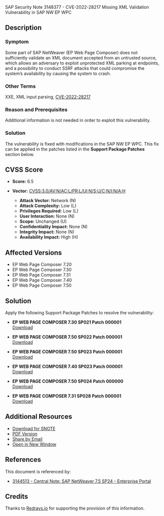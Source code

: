 SAP Security Note 3148377 - CVE-2022-28217 Missing XML Validation Vulnerability in SAP NW EP WPC

## Description

### Symptom
Some part of SAP NetWeaver (EP Web Page Composer) does not sufficiently validate an XML document accepted from an untrusted source, which allows an adversary to exploit unprotected XML parking at endpoints, and a possibility to conduct SSRF attacks that could compromise the system’s availability by causing the system to crash.

### Other Terms
XXE, XML input parsing, [CVE-2022-28217](https://cve.mitre.org/cgi-bin/cvekey.cgi?keyword=CVE-2022-28217)

### Reason and Prerequisites
Additional information is not needed in order to exploit this vulnerability.

### Solution
The vulnerability is fixed with modifications in the SAP NW EP WPC. This fix can be applied in the patches listed in the **Support Package Patches** section below.

## CVSS Score

- **Score:** 6.5
- **Vector:** [CVSS:3.0/AV:N/AC:L/PR:L/UI:N/S:U/C:N/I:N/A:H](https://www.first.org/cvss/calculator/3.0#CVSS:3.0/AV:N/AC:L/PR:L/UI:N/S:U/C:N/I:N/A:H)

  - **Attack Vector:** Network (N)
  - **Attack Complexity:** Low (L)
  - **Privileges Required:** Low (L)
  - **User Interaction:** None (N)
  - **Scope:** Unchanged (U)
  - **Confidentiality Impact:** None (N)
  - **Integrity Impact:** None (N)
  - **Availability Impact:** High (H)

## Affected Versions

- EP Web Page Composer 7.20
- EP Web Page Composer 7.30
- EP Web Page Composer 7.31
- EP Web Page Composer 7.40
- EP Web Page Composer 7.50

## Solution

Apply the following Support Package Patches to resolve the vulnerability:

- **EP WEB PAGE COMPOSER 7.30 SP021 Patch 000001**  
  [Download](https://userapps.support.sap.com/sap/support/swdc/notes?cvnr=01200615320200015109&support_package=SP021&patch_level=000001)

- **EP WEB PAGE COMPOSER 7.50 SP022 Patch 000001**  
  [Download](https://userapps.support.sap.com/sap/support/swdc/notes?cvnr=73554900100200001468&support_package=SP022&patch_level=000001)

- **EP WEB PAGE COMPOSER 7.50 SP023 Patch 000001**  
  [Download](https://userapps.support.sap.com/sap/support/swdc/notes?cvnr=73554900100200001468&support_package=SP023&patch_level=000001)

- **EP WEB PAGE COMPOSER 7.40 SP023 Patch 000001**  
  [Download](https://userapps.support.sap.com/sap/support/swdc/notes?cvnr=67838200100200019830&support_package=SP023&patch_level=000001)

- **EP WEB PAGE COMPOSER 7.50 SP024 Patch 000000**  
  [Download](https://userapps.support.sap.com/sap/support/swdc/notes?cvnr=73554900100200001468&support_package=SP024&patch_level=000000)

- **EP WEB PAGE COMPOSER 7.31 SP028 Patch 000001**  
  [Download](https://userapps.support.sap.com/sap/support/swdc/notes?cvnr=01200615320200017819&support_package=SP028&patch_level=000001)

## Additional Resources

- [Download for SNOTE](https://notesdownloads.sap.com/note/0040000000479412022)
- [PDF Version](https://me.sap.com/sap/support/sfm/notes/print/0003148377?language=en-US&token=6C1CB26D4093F511309C70A45584AAEC)
- [Share by Email](https://me.sap.com/notes/0003148377/share)
- [Open in New Window](https://me.sap.com/notes/0003148377)

## References

This document is referenced by:

- [3144513 - Central Note: SAP NetWeaver 7.5 SP24 - Enterprise Portal](https://me.sap.com/notes/3144513)

## Credits

Thanks to [Redrays.io](https://redrays.io) for supporting the provision of this information.